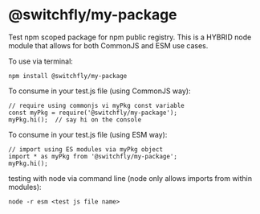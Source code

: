 # @switchfly/my-package

Test npm scoped package for npm public registry.  This is a HYBRID node module that allows for both CommonJS and ESM use cases.

To use via terminal:

```
npm install @switchfly/my-package
```

To consume in your test.js file (using CommonJS way):

```
// require using commonjs vi myPkg const variable
const myPkg = require('@switchfly/my-package');
myPkg.hi();  // say hi on the console
```

To consume in your test.js file (using ESM way):

```
// import using ES modules via myPkg object
import * as myPkg from '@switchfly/my-package';
myPkg.hi();
```

testing with node via command line (node only allows imports from within modules):

```
node -r esm <test js file name>
```

